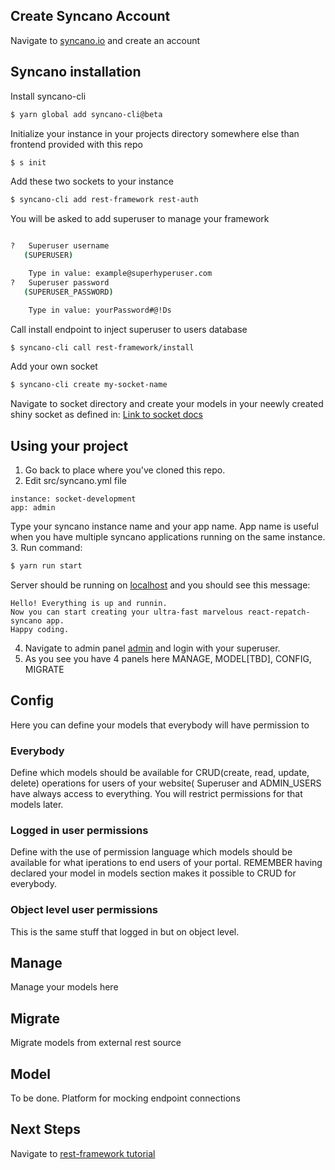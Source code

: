 ## Create Syncano Account

Navigate to [syncano.io](https://syncano.io) and create an account

## Syncano installation

Install syncano-cli 
```sh
$ yarn global add syncano-cli@beta
```
Initialize your instance in your projects directory somewhere else than frontend provided with this repo
```sh
$ s init
```
Add these two sockets to your instance
```sh
$ syncano-cli add rest-framework rest-auth
```
You will be asked to add superuser to manage your framework
```sh

?   Superuser username
   (SUPERUSER)

    Type in value: example@superhyperuser.com
?   Superuser password
   (SUPERUSER_PASSWORD)

    Type in value: yourPassword#@!Ds

```
Call install endpoint to inject superuser to users database
```sh
$ syncano-cli call rest-framework/install
```
Add your own socket
```sh
$ syncano-cli create my-socket-name
```
Navigate to socket directory and create your models in your neewly created shiny socket as defined in: [Link to socket docs](https://syncano.github.io/syncano-node-cli/#/building-sockets/data-classes)
## Using your project
1. Go back to place where you've cloned this repo.
2. Edit src/syncano.yml file
```
instance: socket-development
app: admin
```
Type your syncano instance name and your app name. App name is useful when you have multiple syncano applications running on the same instance.
3. Run command:
```sh
$ yarn run start
```
Server should be running on [localhost](localhost:8080) and you should see this message:
```
Hello! Everything is up and runnin. 
Now you can start creating your ultra-fast marvelous react-repatch-syncano app. 
Happy coding.
```
4. Navigate to admin panel [admin](localhost:8080/#/admin) and login with your superuser.
5. As you see you have 4 panels here MANAGE, MODEL[TBD], CONFIG, MIGRATE


## Config
Here you can define your models that everybody will have permission to
### Everybody
Define which models should be available for CRUD(create, read, update, delete) operations for users of your website( Superuser and ADMIN_USERS have always access to everything. You will restrict permissions for that models later.
### Logged in user permissions
Define with the use of permission language which models should be available for what iperations to end users of your portal. REMEMBER having declared your model in models section makes it possible to CRUD for everybody.
### Object level user permissions
This is the same stuff that logged in but on object level.

## Manage
Manage your models here

## Migrate
Migrate models from external rest source

## Model
To be done. Platform for mocking endpoint connections

## Next Steps
Navigate to [rest-framework tutorial](examples/bookstore.md)
